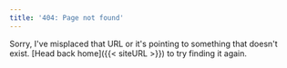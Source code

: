 ```yaml
---
title: '404: Page not found'
---
```


Sorry, I've misplaced that URL or it's pointing to something that doesn't exist.
[Head back home]({{< siteURL >}}) to try finding it again.
